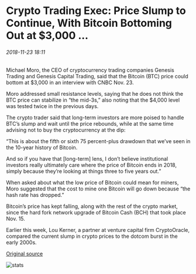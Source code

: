 # Crypto Trading Exec: Price Slump to Continue, With Bitcoin Bottoming Out at $3,000 ...

###### 2018-11-23 18:11

Michael Moro, the CEO of cryptocurrency trading companies Genesis Trading and Genesis Capital Trading, said that the Bitcoin (BTC) price could bottom at $3,000 in an interview with CNBC Nov. 23.

Moro addressed small resistance levels, saying that he does not think the BTC price can stabilize in “the mid-3s,” also noting that the $4,000 level was tested twice in the previous days.

The crypto trader said that long-term investors are more poised to handle BTC’s slump and wait until the price rebounds, while at the same time advising not to buy the cryptocurrency at the dip:

“This is about the fifth or sixth 75 percent-plus drawdown that we’ve seen in the 10-year history of Bitcoin.

And so if you have that \[long-term\] lens, I don’t believe institutional investors really ultimately care where the price of Bitcoin ends in 2018, simply because they’re looking at things three to five years out.”

When asked about what the low price of Bitcoin could mean for miners, Moro suggested that the cost to mine one Bitcoin will go down because “the hash rate has dropped.”

Bitcoin’s price has kept falling, along with the rest of the crypto market, since the hard fork network upgrade of Bitcoin Cash (BCH) that took place Nov. 15.

Earlier this week, Lou Kerner, a partner at venture capital firm CryptoOracle, compared the current slump in crypto prices to the dotcom burst in the early 2000s.

[Original source](https://cointelegraph.com/news/crypto-trading-exec-price-slump-to-continue-with-bitcoin-bottoming-out-at-3-000)

![stats](https://c.statcounter.com/11760860/0/a89fa40b/1/ "stats")